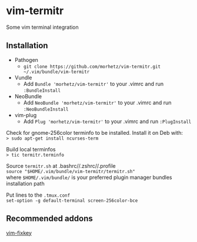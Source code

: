 # vim-termitr
Some vim terminal integration

## Installation

- Pathogen
  + `git clone https://github.com/morhetz/vim-termitr.git ~/.vim/bundle/vim-termitr`  
- Vundle
  + Add `Bundle 'morhetz/vim-termitr'` to your .vimrc and run `:BundleInstall`
- NeoBundle
  + Add `NeoBundle 'morhetz/vim-termitr'` to your .vimrc and run `:NeoBundleInstall`
- vim-plug
  + Add `Plug 'morhetz/vim-termitr'` to your .vimrc and run `:PlugInstall`

Check for gnome-256color terminfo to be installed. Install it on Deb with:  
`> sudo apt-get install ncurses-term`

Build local terminfos  
`> tic termitr.terminfo`

Source `termitr.sh` at .bashrc//.zshrc//.profile  
`source "$HOME/.vim/bundle/vim-termitr/termitr.sh"`  
where `$HOME/.vim/bundle/` is your preferred plugin manager bundles installation path

Put lines to the `.tmux.conf`  
`set-option -g default-terminal screen-256color-bce`

## Recommended addons

[vim-fixkey](https://github.com/drmikehenry/vim-fixkey)
